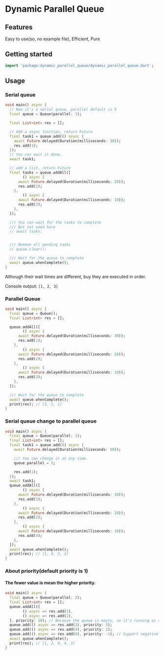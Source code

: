 <!-- 
This README describes the package. If you publish this package to pub.dev,
this README's contents appear on the landing page for your package.

For information about how to write a good package README, see the guide for
[writing package pages](https://dart.dev/guides/libraries/writing-package-pages). 

For general information about developing packages, see the Dart guide for
[creating packages](https://dart.dev/guides/libraries/create-library-packages)
and the Flutter guide for
[developing packages and plugins](https://flutter.dev/developing-packages). 
-->

# Dynamic Parallel Queue

## Features

Easy to use(so, no example file), Efficient, Pure

## Getting started

```dart
import 'package:dynamic_parallel_queue/dynamic_parallel_queue.dart';
```

## Usage

### Serial queue

```dart
void main() async {
  // Now it's a serial queue, parallel default is 5
  final queue = Queue(parallel: 1);

  final List<int> res = [];

  // Add a async function, return Future
  final task1 = queue.add(() async {
    await Future.delayed(Duration(milliseconds: 30));
    res.add(1);
  });
  // You can wait it done.
  await task1;

  // add a list, return Future
  final tasks = queue.addAll([
        () async {
      await Future.delayed(Duration(milliseconds: 20));
      res.add(2);
    },
        () async {
      await Future.delayed(Duration(milliseconds: 10));
      res.add(3);
    },
  ]);

  /// You can wait for the tasks to complete
  /// But not need here
  // await tasks;


  /// Remove all pending tasks
  // queue.clear();

  /// Wait for the queue to complete
  await queue.whenComplete();
}
```

Although their wait times are different, buy they are executed in order.

Console output: `[1, 2, 3]`

### Parallel Queue

```dart
void main() async {
  final queue = Queue();
  final List<int> res = [];

  queue.addAll([
        () async {
      await Future.delayed(Duration(milliseconds: 30));
      res.add(1);
    },
        () async {
      await Future.delayed(Duration(milliseconds: 20));
      res.add(2);
    },
        () async {
      await Future.delayed(Duration(milliseconds: 10));
      res.add(3);
    },
  ]);

  /// Wait for the queue to complete
  await queue.whenComplete();
  print(res); // [3, 2, 1]
}
```

### Serial queue change to parallel queue

```dart
void main() async {
  final queue = Queue(parallel: 1);
  final List<int> res = [];
  final task1 = queue.add(() async {
    await Future.delayed(Duration(milliseconds: 50));

    /// You can change it at any time.
    queue.parallel = 5;

    res.add(1);
  });
  await task1;
  queue.addAll([
        () async {
      await Future.delayed(Duration(milliseconds: 30));
      res.add(2);
    },
        () async {
      await Future.delayed(Duration(milliseconds: 20));
      res.add(3);
    },
        () async {
      await Future.delayed(Duration(milliseconds: 10));
      res.add(4);
    },
  ]);
  await queue.whenComplete();
  print(res); // [1, 4, 3, 2]
}
```

### About priority(default priority is 1)

#### **The fewer value is mean the higher priority.**

```dart
void main() async {
  final queue = Queue(parallel: 2);
  final List<int> res = [];
  queue.addAll([
        () async => res.add(1),
        () async => res.add(2),
  ], priority: 10); // Because the queue is empty, so it's running as soon as it's added
  queue.add(() async => res.add(3), priority: 3);
  queue.add(() async => res.add(4), priority: 2);
  queue.add(() async => res.add(0), priority: -1); // Support negative number
  await queue.whenComplete();
  print(res); // [1, 2, 0, 4, 3]
}
```